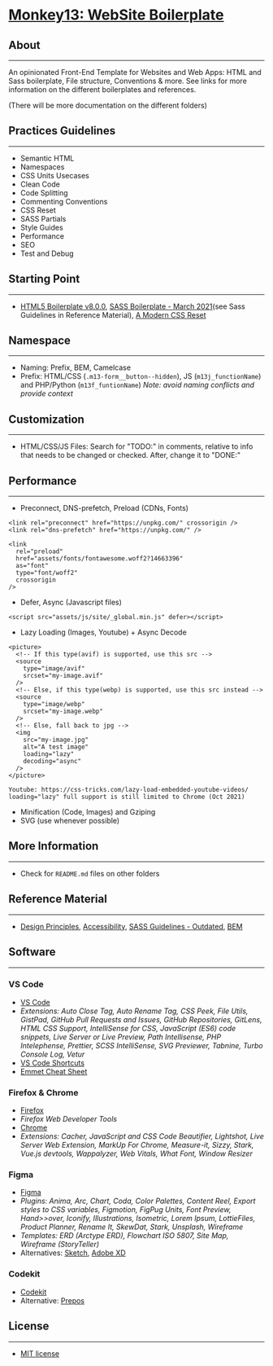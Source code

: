 # [Monkey13: WebSite Boilerplate](https://monkey13.studio)

## About

---

An opinionated Front-End Template for Websites and Web Apps: HTML and Sass boilerplate, File structure, Conventions & more.
See links for more information on the different boilerplates and references.

(There will be more documentation on the different folders)

## Practices Guidelines

---

- Semantic HTML
- Namespaces
- CSS Units Usecases
- Clean Code
- Code Splitting
- Commenting Conventions
- CSS Reset
- SASS Partials
- Style Guides
- Performance
- SEO
- Test and Debug

## Starting Point

---

- [HTML5 Boilerplate v8.0.0](https://html5boilerplate.com/), [SASS Boilerplate - March 2021](https://github.com/KittyGiraudel/sass-boilerplate)(see Sass Guidelines in Reference Material), [A Modern CSS Reset](https://piccalil.li/blog/a-modern-css-reset/)

## Namespace

---

- Naming: Prefix, BEM, Camelcase
- Prefix: HTML/CSS (`.m13-form__button--hidden`), JS (`m13j_functionName`) and PHP/Python (`m13f_funtionName`)
  _Note: avoid naming conflicts and provide context_

## Customization

---

- HTML/CSS/JS Files: Search for "TODO:" in comments, relative to info that needs to be changed or checked. After, change it to "DONE:"

## Performance

---

- Preconnect, DNS-prefetch, Preload (CDNs, Fonts)

```
<link rel="preconnect" href="https://unpkg.com/" crossorigin />
<link rel="dns-prefetch" href="https://unpkg.com/" />

<link
  rel="preload"
  href="assets/fonts/fontawesome.woff2?14663396"
  as="font"
  type="font/woff2"
  crossorigin
/>
```

- Defer, Async (Javascript files)

```
<script src="assets/js/site/_global.min.js" defer></script>
```

- Lazy Loading (Images, Youtube) + Async Decode

```
<picture>
  <!-- If this type(avif) is supported, use this src -->
  <source
    type="image/avif"
    srcset="my-image.avif"
  />
  <!-- Else, if this type(webp) is supported, use this src instead -->
  <source
    type="image/webp"
    srcset="my-image.webp"
  />
  <!-- Else, fall back to jpg -->
  <img
    src="my-image.jpg"
    alt="A test image"
    loading="lazy"
    decoding="async"
  />
</picture>

Youtube: https://css-tricks.com/lazy-load-embedded-youtube-videos/
loading="lazy" full support is still limited to Chrome (Oct 2021)
```

- Minification (Code, Images) and Gziping
- SVG (use whenever possible)

## More Information

---

- Check for `README.md` files on other folders

## Reference Material

---

- [Design Principles](https://principles.adactio.com/), [Accessibility](https://developer.mozilla.org/en-US/docs/Learn/Accessibility), [SASS Guidelines - Outdated](https://sass-guidelin.es/), [BEM](http://getbem.com)

## Software

---

### VS Code

- [VS Code](https://code.visualstudio.com/)
- _Extensions: Auto Close Tag, Auto Rename Tag, CSS Peek, File Utils, GistPad, GitHub Pull Requests and Issues, GitHub Repositories, GitLens, HTML CSS Support, IntelliSense for CSS, JavaScript (ES6) code snippets, Live Server or Live Preview, Path Intellisense, PHP Intelephense, Prettier, SCSS IntelliSense, SVG Previewer, Tabnine, Turbo Console Log, Vetur_
- [VS Code Shortcuts](https://code.visualstudio.com/shortcuts/keyboard-shortcuts-macos.pdf)
- [Emmet Cheat Sheet](https://docs.emmet.io/cheat-sheet/)

### Firefox & Chrome

- [Firefox](https://www.mozilla.org/en-US/firefox/new/)
- _Firefox Web Developer Tools_
- [Chrome](https://www.google.com/chrome/)
- _Extensions: Cacher, JavaScript and CSS Code Beautifier, Lightshot, Live Server Web Extension, MarkUp For Chrome, Measure-it, Sizzy, Stark, Vue.js devtools, Wappalyzer, Web Vitals, What Font, Window Resizer_

### Figma

- [Figma](https://www.figma.com/)
- _Plugins: Anima, Arc, Chart, Coda, Color Palettes, Content Reel, Export styles to CSS variables, Figmotion, FigPug Units, Font Preview, Hand>>over, Iconify, Illustrations, Isometric, Lorem Ipsum, LottieFiles, Product Planner, Rename It, SkewDat, Stark, Unsplash, Wireframe_
- _Templates: ERD (Arctype ERD), Flowchart ISO 5807, Site Map, Wireframe (StoryTeller)_
- Alternatives: [Sketch](https://www.sketch.com/), [Adobe XD](https://www.adobe.com/products/xd.html)

### Codekit

- [Codekit](https://codekitapp.com/)
- Alternative: [Prepos](https://prepros.io/)

## License

---

- [MIT license](https://opensource.org/licenses/MIT)
